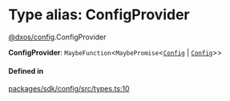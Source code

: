 # Type alias: ConfigProvider

[@dxos/config](../modules/dxos_config.md).ConfigProvider

 **ConfigProvider**: `MaybeFunction`<`MaybePromise`<[`Config`](../classes/dxos_config.Config.md) \| [`Config`](../interfaces/dxos_config.defs.Config.md)\>\>

#### Defined in

[packages/sdk/config/src/types.ts:10](https://github.com/dxos/dxos/blob/main/packages/sdk/config/src/types.ts#L10)

